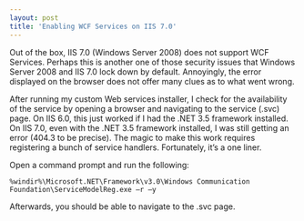 ```yaml
---
layout: post  
title: 'Enabling WCF Services on IIS 7.0'
---
```

Out of the box, IIS 7.0 (Windows Server 2008) does not support WCF Services. Perhaps this is another one of those security issues that Windows Server 2008 and IIS 7.0 lock down by default. Annoyingly, the error displayed on the browser does not offer many clues as to what went wrong.

After running my custom Web services installer, I check for the availability of the service by opening a browser and navigating to the service (.svc) page. On IIS 6.0, this just worked if I had the .NET 3.5 framework installed. On IIS 7.0, even with the .NET 3.5 framework installed, I was still getting an error (404.3 to be precise). The magic to make this work requires registering a bunch of service handlers. Fortunately, it’s a one liner.

Open a command prompt and run the following:
    
    %windir%\Microsoft.NET\Framework\v3.0\Windows Communication Foundation\ServiceModelReg.exe –r –y

Afterwards, you should be able to navigate to the .svc page.

